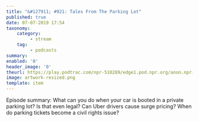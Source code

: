 ```yaml
---
title: "&#127911; #921: Tales From The Parking Lot"
published: true
date: 07-07-2019 17:54
taxonomy:
    category:
         - stream
    tag:
         - podcasts
summary:
enabled: '0'
header_image: '0'
theurl: https://play.podtrac.com/npr-510289/edge1.pod.npr.org/anon.npr-mp3/npr/pmoney/2019/06/20190621_pmoney_pmpod921.mp3?awCollectionId=510289&awEpisodeId=734762556&orgId=1&d=1424&p=510289&story=734762556&t=podcast&e=734762556&size=22737759&ft=pod&f=510289
image: artwork-resized.png
template: item
---
```

 
Episode summary: What can you do when your car is booted in a private parking lot? Is that even legal? Can Uber drivers cause surge pricing? When do parking tickets become a civil rights issue?
